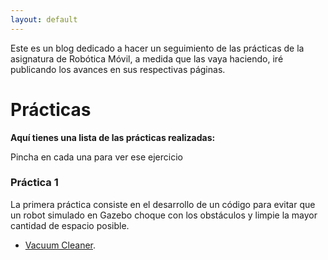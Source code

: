 ```yaml
---
layout: default
---
```


Este es un blog dedicado a hacer un seguimiento de las prácticas de la asignatura de Robótica Móvil, a medida que las vaya haciendo, iré publicando los avances en
sus respectivas páginas.

# Prácticas

**Aquí tienes una lista de las prácticas realizadas:**

Pincha en cada una para ver ese ejercicio

### Práctica 1

La primera práctica consiste en el desarrollo de un código para evitar que un robot simulado en Gazebo choque con los obstáculos y limpie la mayor cantidad 
de espacio posible.
* [Vacuum Cleaner](./P1/vacuum_cleaner.md).
